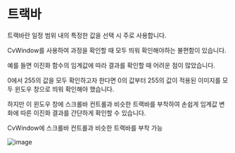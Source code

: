 # 트랙바
트랙바란 일정 범위 내의 특정한 값을 선택 시 주로 사용합니다.

CvWindow를 사용하여 과정을 확인할 때 모두 띄워 확인해야하는 불편함이 있습니다.

예를 들면 이진화 함수의 임계값에 따라 결과를 확인할 때 어려운 점이 많았습니다.

0에서 255의 값을 모두 확인하고자 한다면 0의 값부터 255의 값이 적용된 이미지를 모두 윈도우 창으로 띄워 확인해야 했습니다.

하지만 이 윈도우 창에 스크롤바 컨트롤과 비슷한 트랙바를 부착하여 손쉽게 임계값 변화에 따른 이진화 결과를 간단하게 확인할 수 있습니다.

CvWindow에 스크롤바 컨트롤과 비슷한 트랙바를 부착 가능


![image](https://github.com/user-attachments/assets/a0a63c53-abf1-49e8-906e-48c901d54b5d)
